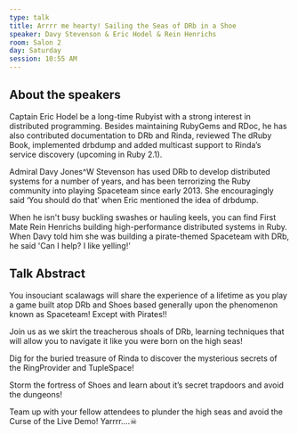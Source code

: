 ```yaml
---
type: talk
title: Arrrr me hearty! Sailing the Seas of DRb in a Shoe
speaker: Davy Stevenson & Eric Hodel & Rein Henrichs
room: Salon 2
day: Saturday
session: 10:55 AM
---
```


## About the speakers

Captain Eric Hodel be a long-time Rubyist with a strong interest in distributed programming. Besides maintaining RubyGems and RDoc, he has also contributed documentation to DRb and Rinda, reviewed The dRuby Book, implemented drbdump and added multicast support to Rinda’s service discovery (upcoming in Ruby 2.1).

Admiral Davy Jones^W Stevenson has used DRb to develop distributed systems for a number of years, and has been terrorizing the Ruby community into playing Spaceteam since early 2013. She encouragingly said ‘You should do that’ when Eric mentioned the idea of drbdump.

When he isn't busy buckling swashes or hauling keels, you can find First Mate Rein Henrichs building high-performance distributed systems in Ruby. When Davy told him she was building a pirate-themed Spaceteam with DRb, he said 'Can I help? I like yelling!'

## Talk Abstract

You insouciant scalawags will share the experience of a lifetime as you play a game built atop DRb and Shoes based generally upon the phenomenon known as Spaceteam! Except with Pirates!!

Join us as we skirt the treacherous shoals of DRb, learning techniques that will allow you to navigate it like you were born on the high seas!

Dig for the buried treasure of Rinda to discover the mysterious secrets of the RingProvider and TupleSpace!

Storm the fortress of Shoes and learn about it’s secret trapdoors and avoid the dungeons!

Team up with your fellow attendees to plunder the high seas and avoid the Curse of the Live Demo! Yarrrr….☠